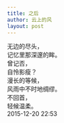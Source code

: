 ```yaml
---
title: 之后
author: 云上的风
layout: post
---
```

无边的尽头，<br/>
记忆里那深邃的眸。<br/>
曾记否，<br/>
自怜影瘦？<br/>
漫长的等候，<br/>
风雨中不时地绸缪。<br/>
不回首，<br/>
轻候温柔。<br/>
2015-12-20 22:53